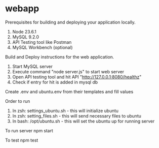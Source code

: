 # webapp

Prerequisites for building and deploying your application locally.
1. Node 23.6.1
2. MySQL 9.2.0
3. API Testing tool like Postman
4. MySQL Workbench (optional)

Build and Deploy instructions for the web application.
1. Start MySQL server
2. Execute command "node server.js" to start web server
3. Open API testing tool and hit API "http://127.0.0.1:8080/healthz"
4. Check if entry for hit is added in mysql db

Create .env and ubuntu.env from their templates and fill values

Order to run
1. In zsh: settings_ubuntu.sh - this will initialize ubuntu
2. In zsh: setting_files.sh - this will send necessary files to ubuntu
3. In bash: /opt/ubuntu.sh - this will set the ubuntu up for running server

To run server
npm start

To test
npm test